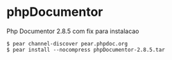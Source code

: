 # phpDocumentor
Php Documentor 2.8.5 com fix para instalacao

```
$ pear channel-discover pear.phpdoc.org
$ pear install --nocompress phpDocumentor-2.8.5.tar
```
